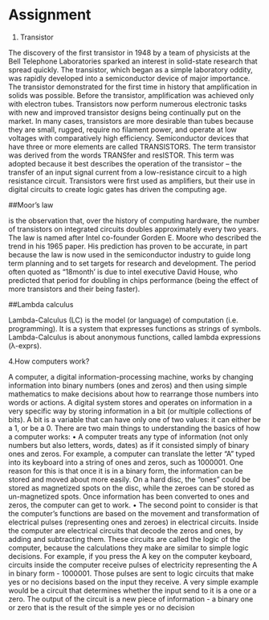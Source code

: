 # Assignment
1. Transistor

The discovery of the first transistor in 1948 by a team of physicists at the Bell Telephone Laboratories sparked an interest in solid-state research that spread quickly. The transistor, which began as a simple laboratory oddity, was rapidly developed into a semiconductor device of major importance. The transistor demonstrated for the first time in history that amplification in solids was possible. Before the transistor, amplification was achieved only with electron tubes. Transistors now perform numerous electronic tasks with new and improved transistor designs being continually put on the market. In many cases, transistors are more desirable than tubes because they are small, rugged, require no filament power, and operate at low voltages with comparatively high efficiency.
Semiconductor devices that have three or more elements are called TRANSISTORS. The term transistor was derived from the words TRANSfer and resISTOR. This term was adopted because it best describes the operation of the transistor – the transfer of an input signal current from a low-resistance circuit to a high resistance circuit. Transistors were first used as amplifiers, but their use in digital circuits to create logic gates has driven the computing age.

##Moor’s law

is the observation that, over the history of computing hardware, the number of transistors on integrated circuits doubles approximately every two years. The law is named after Intel co-founder Gorden E. Moore who described the trend in his 1965 paper. His prediction has proven to be accurate, in part because the law is now used in the semiconductor industry to guide long term planning and to set targets for research and development. The period often quoted as “18month’ is due to intel executive David House, who predicted that period for doubling in chips performance (being the effect of more transistors and their being faster). 

##Lambda calculus

Lambda-Calculus (LC) is the model (or language) of computation (i.e. programming).  It is a system that expresses functions as strings of symbols. Lambda-Calculus is about anonymous functions, called lambda expressions (λ-exprs).

4.How computers work?

A computer, a digital information-processing machine, works by changing information into binary numbers (ones and zeros) and then using simple mathematics to make decisions about how to rearrange those numbers into words or actions. A digital system stores and operates on information in a very specific way by storing information in a bit (or multiple collections of bits). A bit is a variable that can have only one of two values: it can either be a 1, or be a 0. There are two main things to understanding the basics of how a computer works: • A computer treats any type of information (not only numbers but also letters, words, dates) as if it consisted simply of binary ones and zeros. For example, a computer can translate the letter “A” typed into its keyboard into a string of ones and zeros, such as 1000001. One reason for this is that once it is in a binary form, the information can be stored and moved about more easily. On a hard disc, the “ones” could be stored as magnetized spots on the disc, while the zeroes can be stored as un-magnetized spots. Once information has been converted to ones and zeros, the computer can get to work.
 • The second point to consider is that the computer’s functions are based on the movement and transformation of electrical pulses (representing ones and zeroes) in electrical circuits. Inside the computer are electrical circuits that decode the zeros and ones, by adding and subtracting them. These circuits are called the logic of the computer, because the calculations they make are similar to simple logic decisions. For example, if you press the A key on the computer keyboard, circuits inside the computer receive pulses of electricity representing the A in binary form - 1000001. Those pulses are sent to logic circuits that make yes or no decisions based on the input they receive. A very simple example would be a circuit that determines whether the input send to it is a one or a zero. The output of the circuit is a new piece of information - a binary one or zero that is the result of the simple yes or no decision

